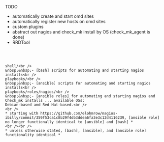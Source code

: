 <html>
  <head>
  </head>
  <body>
  TODO
  <ul>
    <li>automatically create and start omd sites</li>
    <li>automatically register new hosts on omd sites</li>
    <li>custom plugins</li>
    <li>abstract out nagios and check_mk install by OS (check_mk_agent is done)</li>
    <li>RRDTool</li>
  </ul>
  <br /><br />

    shell/<br />
    &nbsp;&nbsp;- [bash] scripts for automating and starting nagios installs<br />
    playbooks/<br />
    &nbsp;&nbsp;- [ansible] scripts for automating and starting nagios installs<br />
    playbooks/roles/nagios/<br />
    &nbsp;&nbsp;- [ansible roles] for automating and starting nagios and Check_mk installs ... available OSs:
    Debian-based and Red Hat-based.<br />
    <br />
    * starting with https://github.com/elohmrow/nagios-ibilly/commit/359f53ca1c8b29f4db3ddea6fa3e3c12d4116239, [ansible role] no longer functionally identical to [ansible] and [bash] *
    <br /><br />
    * unless otherwise stated, [bash], [ansible], and [ansible role] functionality identical *
  </body>
</html>
